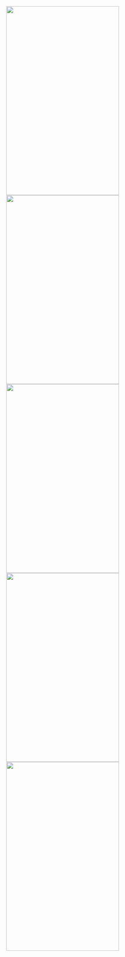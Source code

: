 <img src="https://github.com/PrinceGarg23/Guess-My-Number-Game/assets/43511492/e1137322-581b-4e55-8196-5e468d832365" height="500" width="300" />

<img src="https://github.com/PrinceGarg23/Guess-My-Number-Game/assets/43511492/a78e4f84-88f6-42db-ba4c-46ffb24ede78" height="500" width="300" />

<img src="https://github.com/PrinceGarg23/Guess-My-Number-Game/assets/43511492/63b25e88-cdcc-4000-935e-8c345dd84173" height="500" width="300" />

<img src="https://github.com/PrinceGarg23/Guess-My-Number-Game/assets/43511492/02cc4f74-1ece-417f-970a-cff8bac6d074" height="500" width="300" />

<img src="https://github.com/PrinceGarg23/Guess-My-Number-Game/assets/43511492/168bfd84-d696-4101-84c9-6a3862c0b6df" height="500" width="300" />
